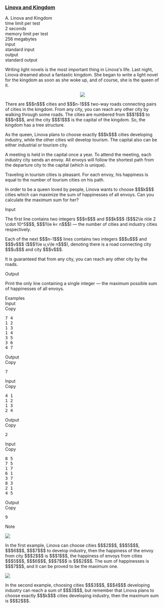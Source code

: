 <h3><a href="https://codeforces.com/contest/1336/problem/A" target="_blank" rel="noopener noreferrer">Linova and Kingdom</a></h3>

<div class="header"><div class="title">A. Linova and Kingdom</div><div class="time-limit"><div class="property-title">time limit per test</div>2 seconds</div><div class="memory-limit"><div class="property-title">memory limit per test</div>256 megabytes</div><div class="input-file input-standard"><div class="property-title">input</div>standard input</div><div class="output-file output-standard"><div class="property-title">output</div>standard output</div></div><div><p>Writing light novels is the most important thing in Linova's life. Last night, Linova dreamed about a fantastic kingdom. She began to write a light novel for the kingdom as soon as she woke up, and of course, she is the queen of it.</p><center><img class="tex-graphics" src="https://espresso.codeforces.com/df63f4ac458c231c1258e895434dcb4c2f090f09.png" style="max-width: 100.0%;max-height: 100.0%;"></center> <p>There are $$$n$$$ cities and $$$n-1$$$ two-way roads connecting pairs of cities in the kingdom. From any city, you can reach any other city by walking through some roads. The cities are numbered from $$$1$$$ to $$$n$$$, and the city $$$1$$$ is the capital of the kingdom. So, the kingdom has a tree structure.</p><p>As the queen, Linova plans to choose <span class="tex-font-style-bf">exactly</span> $$$k$$$ cities developing industry, while the other cities will develop tourism. The capital also can be either industrial or tourism city.</p><p>A meeting is held in the capital once a year. To attend the meeting, each <span class="tex-font-style-bf">industry city</span> sends an envoy. All envoys will follow the shortest path from the departure city to the capital (which is unique).</p><p>Traveling in tourism cities is pleasant. For each envoy, his <span class="tex-font-style-it">happiness</span> is equal to the number of <span class="tex-font-style-bf">tourism cities</span> on his path.</p><p>In order to be a queen loved by people, Linova wants to choose $$$k$$$ cities which can maximize the sum of <span class="tex-font-style-it">happinesses</span> of all envoys. Can you calculate the maximum sum for her?</p></div><div class="input-specification"><div class="section-title">Input</div><p>The first line contains two integers $$$n$$$ and $$$k$$$ ($$$2\le n\le 2 \cdot 10^5$$$, $$$1\le k< n$$$)  — the number of cities and industry cities respectively.</p><p>Each of the next $$$n-1$$$ lines contains two integers $$$u$$$ and $$$v$$$ ($$$1\le u,v\le n$$$), denoting there is a road connecting city $$$u$$$ and city $$$v$$$.</p><p>It is guaranteed that from any city, you can reach any other city by the roads.</p></div><div class="output-specification"><div class="section-title">Output</div><p>Print the only line containing a single integer  — the maximum possible sum of <span class="tex-font-style-it">happinesses</span> of all envoys.</p></div><div class="sample-tests"><div class="section-title">Examples</div><div class="sample-test"><div class="input"><div class="title">Input<div title="Copy" data-clipboard-target="#id00316605934781389" id="id005322194883428446" class="input-output-copier">Copy</div></div><pre id="id00316605934781389">7 4
1 2
1 3
1 4
3 5
3 6
4 7
</pre></div><div class="output"><div class="title">Output<div title="Copy" data-clipboard-target="#id0025579137740982805" id="id009735204207186476" class="input-output-copier">Copy</div></div><pre id="id0025579137740982805">7</pre></div><div class="input"><div class="title">Input<div title="Copy" data-clipboard-target="#id009267777600366279" id="id005946924147504392" class="input-output-copier">Copy</div></div><pre id="id009267777600366279">4 1
1 2
1 3
2 4
</pre></div><div class="output"><div class="title">Output<div title="Copy" data-clipboard-target="#id005728433019711253" id="id00009101871773265713" class="input-output-copier">Copy</div></div><pre id="id005728433019711253">2</pre></div><div class="input"><div class="title">Input<div title="Copy" data-clipboard-target="#id0013144084128550138" id="id001363332276600211" class="input-output-copier">Copy</div></div><pre id="id0013144084128550138">8 5
7 5
1 7
6 1
3 7
8 3
2 1
4 5
</pre></div><div class="output"><div class="title">Output<div title="Copy" data-clipboard-target="#id005335691626375753" id="id0021197159411316024" class="input-output-copier">Copy</div></div><pre id="id005335691626375753">9</pre></div></div></div><div class="note"><div class="section-title">Note</div><p><img class="tex-graphics" src="https://espresso.codeforces.com/7a08924d2561b29fde378ce67d0f080fb15b1427.png" style="max-width: 100.0%;max-height: 100.0%;"></p><p>In the first example, Linova can choose cities $$$2$$$, $$$5$$$, $$$6$$$, $$$7$$$ to develop industry, then the <span class="tex-font-style-it">happiness</span> of the envoy from city $$$2$$$ is $$$1$$$, the <span class="tex-font-style-it">happiness</span> of envoys from cities $$$5$$$, $$$6$$$, $$$7$$$ is $$$2$$$. The sum of <span class="tex-font-style-it">happinesses</span> is $$$7$$$, and it can be proved to be the maximum one.</p><p><img class="tex-graphics" src="https://espresso.codeforces.com/3ee4308d6548160ed97deb712bdca868e244d1ae.png" style="max-width: 100.0%;max-height: 100.0%;"></p><p>In the second example, choosing cities $$$3$$$, $$$4$$$ developing industry can reach a sum of $$$3$$$, but remember that Linova plans to choose <span class="tex-font-style-bf">exactly</span> $$$k$$$ cities developing industry, then the maximum sum is $$$2$$$.</p></div>